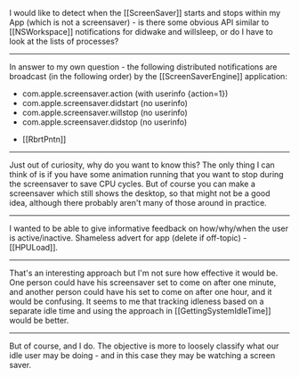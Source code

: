 I would like to detect when the [[ScreenSaver]] starts and stops within my App (which is not a screensaver) - is there some obvious API similar to [[NSWorkspace]] notifications for didwake and willsleep, or do I have to look at the lists of processes?

----
In answer to my own question - the following distributed notifications are broadcast (in the following order) by the [[ScreenSaverEngine]] application:

* com.apple.screensaver.action (with userinfo {action=1})
* com.apple.screensaver.didstart (no userinfo)
* com.apple.screensaver.willstop (no userinfo)
* com.apple.screensaver.didstop (no userinfo)

- [[RbrtPntn]]

----
Just out of curiosity, why do you want to know this? The only thing I can think of is if you have some animation running that you want to stop during the screensaver to save CPU cycles. But of course you can make a screensaver which still shows the desktop, so that might not be a good idea, although there probably aren't many of those around in practice.

----
I wanted to be able to give informative feedback on how/why/when the user is active/inactive. Shameless advert for app (delete if off-topic) - [[HPULoad]].

----
That's an interesting approach but I'm not sure how effective it would be. One person could have his screensaver set to come on after one minute, and another person could have his set to come on after one hour, and it would be confusing. It seems to me that tracking idleness based on a separate idle time and using the approach in [[GettingSystemIdleTime]] would be better.

----
But of course, and I do. The objective is more to loosely classify what our idle user may be doing - and in this case they may be watching a screen saver.